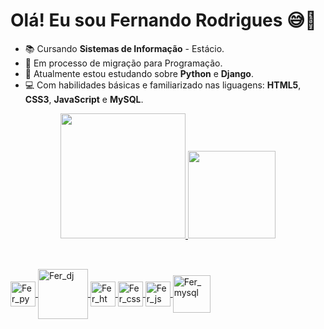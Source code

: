 # Olá! Eu sou Fernando Rodrigues 😅👋

- 📚 Cursando **Sistemas de Informação** - Estácio.
- 🔀 Em processo de migração para Programação.
- 🐍 Atualmente estou estudando sobre **Python** e **Django**.
- 💻 Com habilidades básicas e familiarizado   nas liguagens: **HTML5**, **CSS3**, **JavaScript** e **MySQL**.



<div align="center">
  <a href="https://github.com/rodriguesFern">
  <img height="200em" src="https://github-readme-stats.vercel.app/api?username=rodriguesFern&show_icons=true&theme=dark&include_all_commits=true&count_private=true"/>
    <img height="140em" src="https://github-readme-stats.vercel.app/api/top-langs/?username=rodriguesFern&layout=compact&theme=dark"/>
</div>
  
##  
<div style="display: inline_block"><br>
  <img align="center" alt="Fer_py" height="40" width="40"
       src="https://cdn.jsdelivr.net/gh/devicons/devicon/icons/python/python-original.svg">
  <img align="center" alt="Fer_dj" height="80"
       src="https://cdn.jsdelivr.net/gh/devicons/devicon/icons/django/django-original.svg">
  <img align="center" alt="Fer_html" height="40" width="40"
       src="https://cdn.jsdelivr.net/gh/devicons/devicon/icons/html5/html5-original.svg">
  <img align="center" alt="Fer_css" height="40" width="40"
       src="https://cdn.jsdelivr.net/gh/devicons/devicon/icons/css3/css3-original.svg">
  <img align="center" alt="Fer_js" height="40" width="40"
       src="https://cdn.jsdelivr.net/gh/devicons/devicon/icons/javascript/javascript-original.svg">
  <img align="center" alt="Fer_mysql" height="60" 
       src="https://cdn.jsdelivr.net/gh/devicons/devicon/icons/mysql/mysql-plain-wordmark.svg">
</div>

